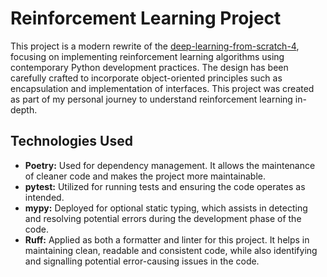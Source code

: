 # Reinforcement Learning Project

This project is a modern rewrite of
the [deep-learning-from-scratch-4](https://github.com/oreilly-japan/deep-learning-from-scratch-4), focusing on
implementing reinforcement learning algorithms using contemporary Python development practices. The design has been
carefully crafted to incorporate object-oriented principles such as encapsulation and implementation of interfaces. This
project was created as part of my personal journey to understand reinforcement learning in-depth.

## Technologies Used

- **Poetry:** Used for dependency management. It allows the maintenance of cleaner code and makes the project more
  maintainable.
- **pytest:** Utilized for running tests and ensuring the code operates as intended.
- **mypy:** Deployed for optional static typing, which assists in detecting and resolving potential errors during the
  development phase of the code.
- **Ruff:** Applied as both a formatter and linter for this project. It helps in maintaining clean, readable and
  consistent code, while also identifying and signalling potential error-causing issues in the code.